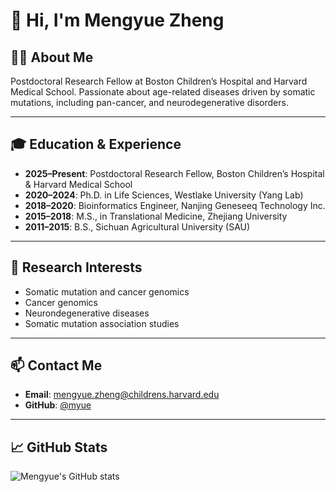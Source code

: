 # 👋 Hi, I'm Mengyue Zheng

## 👩‍🔬 About Me

Postdoctoral Research Fellow at Boston Children’s Hospital and Harvard Medical School.
Passionate about age-related diseases driven by somatic mutations, including pan-cancer, and neurodegenerative disorders.

---

## 🎓 Education & Experience

* **2025–Present**: Postdoctoral Research Fellow, Boston Children’s Hospital & Harvard Medical School
* **2020–2024**: Ph.D. in Life Sciences, Westlake University (Yang Lab)
* **2018–2020**: Bioinformatics Engineer, Nanjing Geneseeq Technology Inc.
* **2015–2018**: M.S., in Translational Medicine, Zhejiang University
* **2011–2015**: B.S., Sichuan Agricultural University (SAU)

---

## 🔬 Research Interests

* Somatic mutation and cancer genomics
* Cancer genomics
* Neurondegenerative diseases 
* Somatic mutation association studies

---

## 📫 Contact Me

* **Email**: [mengyue.zheng@childrens.harvard.edu](mailto:mengyue.zheng@childrens.harvard.edu)
* **GitHub**: [@myue](https://github.com/myue)

---

## 📈 GitHub Stats

![Mengyue's GitHub stats](https://github-readme-stats.vercel.app/api?username=myue\&show_icons=true\&theme=default)

